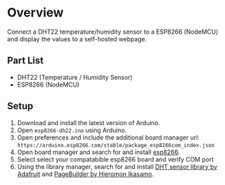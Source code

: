 # Overview
Connect a DHT22 temperature/humidity sensor to a ESP8266 (NodeMCU) and display the values to a self-hosted webpage.

## Part List
- DHT22 (Temperature / Humidity Sensor)
- ESP8266 (NodeMCU)

## Setup
1. Download and install the latest version of Arduino.
1. Open `esp8266-dh22.ino` using Arduino.
1. Open preferences and include the additional board manager url: `https://arduino.esp8266.com/stable/package_esp8266com_index.json`
1. Open board manager and search for and install [esp8266](https://github.com/esp8266/Arduino).
1. Select select your compatabible esp8266 board and verify COM port
1. Using the library manager, search for and install [DHT sensor library by Adafruit](https://github.com/adafruit/DHT-sensor-library) and [PageBuilder by Hieromon Ikasamo](https://github.com/Hieromon/PageBuilder).
  
 
